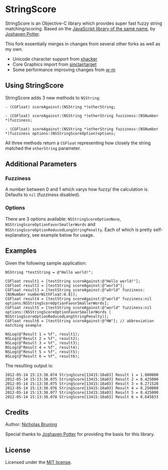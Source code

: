 # StringScore

StringScore is an Objective-C library which provides super fast fuzzy string matching/scoring. Based on the [JavaScript library of the same name](https://github.com/joshaven/string_score), by [Joshaven Potter](https://github.com/joshaven).

This fork essentially merges in changes from several other forks as well as my own.
* Unicode character support from [xhacker](https://github.com/xhacker/StringScore)
* Core Graphics import from [sinclairtarget](https://github.com/sinclairtarget/StringScore)
* Some performance improving changes from [w-m](https://github.com/w-m/StringScore)

## Using StringScore

StringScore adds 3 new methods to `NSString`:

````
- (CGFloat) scoreAgainst:(NSString *)otherString;

- (CGFloat) scoreAgainst:(NSString *)otherString fuzziness:(NSNumber *)fuzziness;

- (CGFloat) scoreAgainst:(NSString *)otherString fuzziness:(NSNumber *)fuzziness options:(NSStringScoreOption)options;
````

All three methods return a `CGFloat` representing how closely the string
matched the `otherString` parameter.


## Additional Parameters

### Fuzziness

A number between 0 and 1 which varys how fuzzy/ the calculation is.
Defaults to `nil` (fuzziness disabled).


### Options

There are 3 options available: `NSStringScoreOptionNone`, `NSStringScoreOptionFavorSmallerWords` and `NSStringScoreOptionReducedLongStringPenalty`. Each of which is pretty self-explanatory, see example below for usage.


## Examples

Given the following sample application:

````
NSString *testString = @"Hello world!";

CGFloat result1 = [testString scoreAgainst:@"Hello world!"];
CGFloat result2 = [testString scoreAgainst:@"world"];
CGFloat result3 = [testString scoreAgainst:@"wXrld" fuzziness:[NSNumber numberWithFloat:0.8]];
CGFloat result4 = [testString scoreAgainst:@"world" fuzziness:nil options:NSStringScoreOptionFavorSmallerWords];
CGFloat result5 = [testString scoreAgainst:@"world" fuzziness:nil options:(NSStringScoreOptionFavorSmallerWords | NSStringScoreOptionReducedLongStringPenalty)];
CGFloat result6 = [testString scoreAgainst:@"HW"]; // abbreviation matching example

NSLog(@"Result 1 = %f", result1);
NSLog(@"Result 2 = %f", result2);
NSLog(@"Result 3 = %f", result3);
NSLog(@"Result 4 = %f", result4);
NSLog(@"Result 5 = %f", result5);
NSLog(@"Result 6 = %f", result6);
````

The resulting output is:

````
2012-05-14 15:13:38.074 StringScore[13415:18a03] Result 1 = 1.000000
2012-05-14 15:13:38.075 StringScore[13415:18a03] Result 2 = 0.425000
2012-05-14 15:13:38.075 StringScore[13415:18a03] Result 3 = 0.271528
2012-05-14 15:13:38.076 StringScore[13415:18a03] Result 4 = 0.250000
2012-05-14 15:13:38.077 StringScore[13415:18a03] Result 5 = 0.425000
2012-05-14 15:13:38.078 StringScore[13415:18a03] Result 6 = 0.645833
````

## Credits

Author: [Nicholas Bruning](https://github.com/thetron)

Special thanks to [Joshaven Potter](https://github.com/joshaven) for
providing the basis for this library.


## License

Licensed under the [MIT license](http://www.opensource.org/licenses/mit-license.php).
